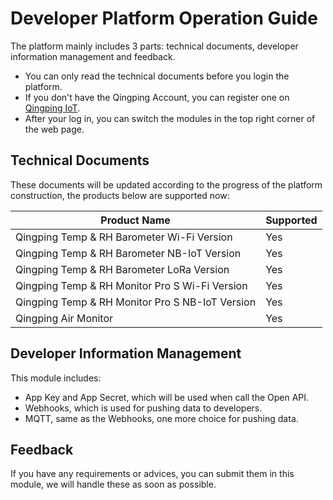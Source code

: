 # Developer Platform Operation Guide

The platform mainly includes 3 parts: technical documents, developer information management and feedback.

- You can only read the technical documents before you login the platform.
- If you don't have the Qingping Account, you can register one on [Qingping IoT](https://qingpingiot.com/).
- After your log in, you can switch the modules in the top right corner of the web page.

## Technical Documents

These documents will be updated according to the progress of the platform construction, the products below are supported now:

| Product Name                                    | Supported |
| ----------------------------------------------- | --------- |
| Qingping Temp & RH Barometer Wi-Fi Version      | Yes       |
| Qingping Temp & RH Barometer NB-IoT Version     | Yes       |
| Qingping Temp & RH Barometer LoRa Version       | Yes       |
| Qingping Temp & RH Monitor Pro S Wi-Fi Version  | Yes       |
| Qingping Temp & RH Monitor Pro S NB-IoT Version | Yes       |
| Qingping Air Monitor                            | Yes       |

## Developer Information Management

This module includes:

- App Key and App Secret, which will be used when call the Open API.
- Webhooks, which is used for pushing data to developers.
- MQTT, same as the Webhooks, one more choice for pushing data.

## Feedback

If you have any requirements or advices, you can submit them in this module, we will handle these as soon as possible.
